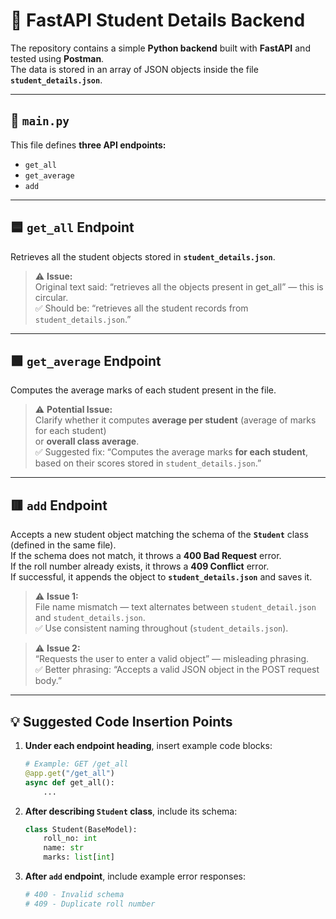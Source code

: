 # 🧠 FastAPI Student Details Backend

The repository contains a simple **Python backend** built with **FastAPI** and tested using **Postman**.  
The data is stored in an array of JSON objects inside the file **`student_details.json`**.

---

## 📄 `main.py`

This file defines **three API endpoints:**

- `get_all`  
- `get_average`  
- `add`

---

## 🟦 `get_all` Endpoint

Retrieves all the student objects stored in **`student_details.json`**.

> ⚠️ **Issue:**  
> Original text said: “retrieves all the objects present in get_all” — this is circular.  
> ✅ Should be: “retrieves all the student records from `student_details.json`.”

---

## 🟩 `get_average` Endpoint

Computes the average marks of each student present in the file.

> ⚠️ **Potential Issue:**  
> Clarify whether it computes **average per student** (average of marks for each student)  
> or **overall class average**.  
> ✅ Suggested fix: “Computes the average marks **for each student**, based on their scores stored in `student_details.json`.”

---

## 🟥 `add` Endpoint

Accepts a new student object matching the schema of the **`Student`** class (defined in the same file).  
If the schema does not match, it throws a **400 Bad Request** error.  
If the roll number already exists, it throws a **409 Conflict** error.  
If successful, it appends the object to **`student_details.json`** and saves it.

> ⚠️ **Issue 1:**  
> File name mismatch — text alternates between `student_detail.json` and `student_details.json`.  
> ✅ Use consistent naming throughout (`student_details.json`).

> ⚠️ **Issue 2:**  
> “Requests the user to enter a valid object” — misleading phrasing.  
> ✅ Better phrasing: “Accepts a valid JSON object in the POST request body.”

---

## 💡 Suggested Code Insertion Points

1. **Under each endpoint heading**, insert example code blocks:
   ```python
   # Example: GET /get_all
   @app.get("/get_all")
   async def get_all():
       ...
   ```

2. **After describing `Student` class**, include its schema:
   ```python
   class Student(BaseModel):
       roll_no: int
       name: str
       marks: list[int]
   ```

3. **After `add` endpoint**, include example error responses:
   ```python
   # 400 - Invalid schema
   # 409 - Duplicate roll number
   ```
